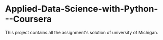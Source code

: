 # Applied-Data-Science-with-Python---Coursera
This project contains all the assignment's solution of university of Michigan. 
